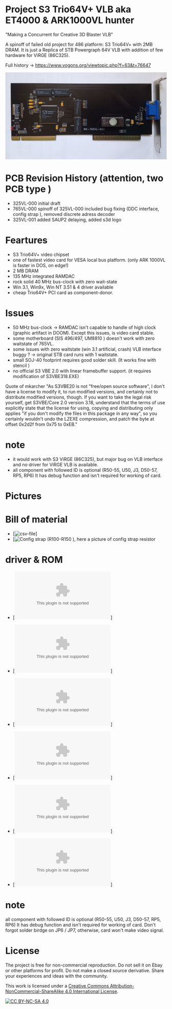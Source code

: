 # Project  S3 Trio64V+ VLB  aka  ET4000 & ARK1000VL hunter
"Making a Concurrent for Creative 3D Blaster VLB"

A spinoff of  failed old project for 486 platform: S3 Trio64V+ with 2MB DRAM.
It is just a  Replica of  STB Powergraph 64V VLB with addition of few hardware for ViRGE (86C325).

Full history ->  https://www.vogons.org/viewtopic.php?f=63&t=76647

![pictures](https://github.com/matt1187/765VL/blob/main/pictures/765VL-000.jpg)

# PCB Revision History  (attention, two PCB type )
- 325VL-000 initial draft
- 765VL-000 spinoff of 325VL-000 included bug fixing (DDC interface, config strap ), removed discrete adress decoder
- 325VL-001 added SAUP2 delaying, added s3d logo

# Feartures
- S3 Trio64V+ video chipset 
- one of  fastest video card for VESA local bus platform. (only ARK 1000VL is faster in DOS, on edge!)
- 2 MB DRAM
- 135 MHz integrated RAMDAC
- rock solid  40 MHz bus-clock with zero wait-state
- Win 3.1, Win9x, Win NT 3.51 & 4 driver available
- cheap Trio64V+ PCI card as component-donor.
  
# Issues 
- 50 MHz bus-clock -> RAMDAC isn't capable to handle of high clock (graphic artifact in DOOM). Except this issues, is video card stable.
- some motherboard (SIS 496/497, UM8810  ) doesn't work with zero waitstate of 765VL.
- some issues with zero waitstate (win 3.1 artificial, crash) VLB interface buggy ? -> original STB card runs with 1 waitstate.
- small SOJ-40 footprint requires good solder skill. (It works fine with stencil )
- no official S3 VBE 2.0  with linear framebuffer support. (it requires modification of S3VBE318.EXE)

Quote of mkarcher "As S3VBE20 is not "free/open source software", I don't have a license to modify it, to run modified versions, and certainly not to distribute modified versions, though. If you want to take the legal risk yourself, get S3VBE/Core 2.0 version 3.18, understand that the terms of use explicitly state that the license for using, copying and distributing only applies "if you don't modify the files in this package in any way", so you certainly wouldn't undo the LZEXE compression, and patch the byte at offset 0x2d2f from 0x75 to 0xEB."

# note
- it would work with S3 ViRGE (86C325), but major bug on VLB interface and no driver for ViRGE VLB is available.
- all component with  followed ID is optional (R50-55, U50, J3, D50-57, RP5, RP6)
It has debug function and isn't required for working of card.

 

# Pictures

# Bill of material

- [![csv-file ](https://github.com/matt1187/765VL/blob/main/gerber/765VL000.csv')]
- [![Config strap (R100-R150 ), here a picture of config strap resistor ](https://github.com/matt1187/765VL/blob/main/pictures/)

# driver & ROM 
- [![fastest ROM for Trio64V+ VLB, 0 WS](https://github.com/matt1187/765VL/blob/main/rom/highspeed_ROM.zip)]
- [![Powergraph 64V ROM, 1 WS](https://github.com/matt1187/765VL/blob/main/rom/PG64V12.zip)]

- [![Windows 3.1 driver](https://github.com/matt1187/765VL/blob/main/driver/STB_Powergraph64V_drivers_WIN31_from_STB_p64v212h.zip)]
- [![Windows 95 driver](https://github.com/matt1187/765VL/blob/main/driver/STB_Powergraph64V_drivers_WIN95_from_STB_p64V124h.zip)]
- [![Windows NT 3.51 driver](https://github.com/matt1187/765VL/blob/main/driver/STB_Powergraph64V_drivers_WINNT4_from_S3.zip)]
- [![Windows NT 4 driver](https://github.com/matt1187/765VL/blob/main/driver/STB_Powergraph64V_drivers_WINNT351_from_S3.zip)]

# note
all component with  followed ID is optional (R50-55, U50, J3, D50-57, RP5, RP6)
It has debug function and isn't required for working of card.
Don't forgot solder birdge on JP6 / JP7, otherwise, card won't make video signal.




# License
The project is free for non-commercial reproduction. Do not sell it on Ebay or other platforms for profit. Do not make a closed source derivative. Share your experiences and ideas with the community.

This work is licensed under a [Creative Commons Attribution-NonCommercial-ShareAlike 4.0 International License][cc-by-nc-sa].

[![CC BY-NC-SA 4.0][cc-by-nc-sa-image]][cc-by-nc-sa]

[cc-by-nc-sa]: http://creativecommons.org/licenses/by-nc-sa/4.0/
[cc-by-nc-sa-image]: https://licensebuttons.net/l/by-nc-sa/4.0/88x31.png

